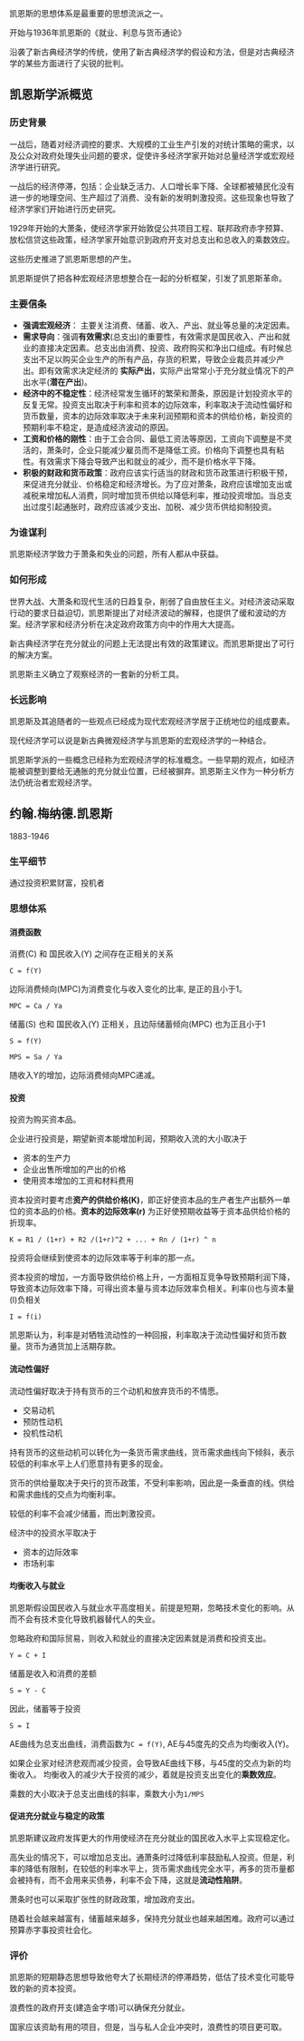 
凯恩斯的思想体系是最重要的思想流派之一。

开始与1936年凯恩斯的《就业、利息与货币通论》

沿袭了新古典经济学的传统，使用了新古典经济学的假设和方法，但是对古典经济学的某些方面进行了尖锐的批判。

## 凯恩斯学派概览

### 历史背景

一战后，随着对经济调控的要求、大规模的工业生产引发的对统计策略的需求，以及公众对政府处理失业问题的要求，促使许多经济学家开始对总量经济学或宏观经济学进行研究。

一战后的经济停滞，包括：企业缺乏活力、人口增长率下降、全球都被殖民化没有进一步的地理空间、生产超过了消费、没有新的发明刺激投资。这些现象也导致了经济学家们开始进行历史研究。

1929年开始的大萧条，使经济学家开始敦促公共项目工程、联邦政府赤字预算、放松信贷这些政策，经济学家开始意识到政府开支对总支出和总收入的乘数效应。

这些历史推进了凯恩斯思想的产生。

凯恩斯提供了把各种宏观经济思想整合在一起的分析框架，引发了凯恩斯革命。

### 主要信条

+ **强调宏观经济**： 主要关注消费、储蓄、收入、产出、就业等总量的决定因素。
+ **需求导向**：强调**有效需求**(总支出)的重要性，有效需求是国民收入、产出和就业的直接决定因素。总支出由消费、投资、政府购买和净出口组成。有时候总支出不足以购买企业生产的所有产品，存货的积累，导致企业裁员并减少产出。即有效需求决定经济的 **实际产出**，实际产出常常小于充分就业情况下的产出水平(**潜在产出**)。
+ **经济中的不稳定性**：经济经常发生循环的繁荣和萧条，原因是计划投资水平的反复无常。投资支出取决于利率和资本的边际效率，利率取决于流动性偏好和货币数量，资本的边际效率取决于未来利润预期和资本的供给价格，新投资的预期利率不稳定，是造成经济波动的原因。
+ **工资和价格的刚性**：由于工会合同、最低工资法等原因，工资向下调整是不灵活的，萧条时，企业只能减少雇员而不是降低工资。价格向下调整也具有粘性。有效需求下降会导致产出和就业的减少，而不是价格水平下降。
+ **积极的财政和货币政策**：政府应该实行适当的财政和货币政策进行积极干预，来促进充分就业、价格稳定和经济增长。为了应对萧条，政府应该增加支出或减税来增加私人消费，同时增加货币供给以降低利率，推动投资增加。当总支出过度引起通胀时，政府应该减少支出、加税、减少货币供给抑制投资。


### 为谁谋利

凯恩斯经济学致力于萧条和失业的问题，所有人都从中获益。


### 如何形成

世界大战、大萧条和现代生活的日趋复杂，削弱了自由放任主义。对经济波动采取行动的要求日益迫切，凯恩斯提出了对经济波动的解释，也提供了缓和波动的方案。经济学家和经济分析在决定政府政策方向中的作用大大提高。

新古典经济学在充分就业的问题上无法提出有效的政策建议。而凯恩斯提出了可行的解决方案。

凯恩斯主义确立了观察经济的一套新的分析工具。

### 长远影响

凯恩斯及其追随者的一些观点已经成为现代宏观经济学居于正统地位的组成要素。

现代经济学可以说是新古典微观经济学与凯恩斯的宏观经济学的一种结合。

凯恩斯学派的一些概念已经称为宏观经济学的标准概念。一些早期的观点，如经济能被调整到要给无通胀的充分就业位置，已经被摒弃。凯恩斯主义作为一种分析方法仍统治者宏观经济学。

## 约翰.梅纳德.凯恩斯

1883-1946

### 生平细节

通过投资积累财富，投机者


### 思想体系

#### 消费函数

消费(C) 和 国民收入(Y) 之间存在正相关的关系

```
C = f(Y)
```

边际消费倾向(MPC)为消费变化与收入变化的比率, 是正的且小于1。

```
MPC = Ca / Ya
```

储蓄(S) 也和 国民收入(Y) 正相关，且边际储蓄倾向(MPC) 也为正且小于1

```
S = f(Y)

MPS = Sa / Ya
```

随收入Y的增加，边际消费倾向MPC递减。

#### 投资

投资为购买资本品。

企业进行投资是，期望新资本能增加利润，预期收入流的大小取决于
+ 资本的生产力
+ 企业出售所增加的产出的价格
+ 使用资本增加的工资和材料费用

资本投资时要考虑**资产的供给价格(K)**，即正好使资本品的生产者生产出额外一单位的资本品的价格。**资本的边际效率(r)** 为正好使预期收益等于资本品供给价格的折现率。

```
K = R1 / (1+r) + R2 /(1+r)^2 + ... + Rn / (1+r) ^ n
```

投资将会继续到使资本的边际效率等于利率的那一点。

资本投资的增加，一方面导致供给价格上升，一方面相互竞争导致预期利润下降，导致资本边际效率下降，可得出资本量与资本边际效率负相关。利率(i)也与资本量(I)负相关

```
I = f(i)
```

凯恩斯认为，利率是对牺牲流动性的一种回报，利率取决于流动性偏好和货币数量。货币为通货加上活期存款。

#### 流动性偏好

流动性偏好取决于持有货币的三个动机和放弃货币的不情愿。
+ 交易动机
+ 预防性动机
+ 投机性动机

持有货币的这些动机可以转化为一条货币需求曲线，货币需求曲线向下倾斜，表示较低的利率水平上人们愿意持有更多的现金。

货币的供给量取决于央行的货币政策，不受利率影响，因此是一条垂直的线。供给和需求曲线的交点为均衡利率。


较低的利率不会减少储蓄，而出刺激投资。

经济中的投资水平取决于
+ 资本的边际效率
+ 市场利率


#### 均衡收入与就业

凯恩斯假设国民收入与就业水平高度相关。前提是短期，忽略技术变化的影响。从而不会有技术变化导致机器替代人的失业。

忽略政府和国际贸易，则收入和就业的直接决定因素就是消费和投资支出。
```
Y = C + I
```
储蓄是收入和消费的差额
```
S = Y - C
```
因此，储蓄等于投资
```
S = I
```

AE曲线为总支出曲线，消费函数为`C = f(Y)`, AE与45度先的交点为均衡收入(Y)。

如果企业家对经济悲观而减少投资，会导致AE曲线下移，与45度的交点为新的均衡收入。
均衡收入的减少大于投资的减少，着就是投资支出变化的**乘数效应**。

乘数的大小取决于总支出曲线的斜率，乘数大小为`1/MPS`

#### 促进充分就业与稳定的政策

凯恩斯建议政府发挥更大的作用使经济在充分就业的国民收入水平上实现稳定化。

高失业的情况下，可以增加总支出。通萧条时过降低利率鼓励私人投资。但是，利率的降低有限制，在较低的利率水平上，货币需求曲线完全水平，再多的货币量都会被持有，而不会用来买债券，利率不会下降，这就是**流动性陷阱**。

萧条时也可以采取扩张性的财政政策，增加政府支出。

随着社会越来越富有，储蓄越来越多，保持充分就业也越来越困难。政府可以通过预算赤字事投资社会化。


### 评价

凯恩斯的短期静态思想导致他夸大了长期经济的停滞趋势，低估了技术变化可能导致的新的资本投资。

浪费性的政府开支(建造金字塔)可以确保充分就业。

国家应该资助有用的项目，但是，当与私人企业冲突时，浪费性的项目更可取。

